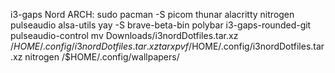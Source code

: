 i3-gaps Nord
ARCH:
  sudo pacman -S picom thunar alacritty nitrogen pulseaudio alsa-utils
  yay -S brave-beta-bin polybar i3-gaps-rounded-git pulseaudio-control
  mv Downloads/i3nordDotfiles.tar.xz /$HOME/.config/i3nordDotfiles.tar.xz
  tar xpvf /$HOME/.config/i3nordDotfiles.tar.xz
  nitrogen /$HOME/.config/wallpapers/
